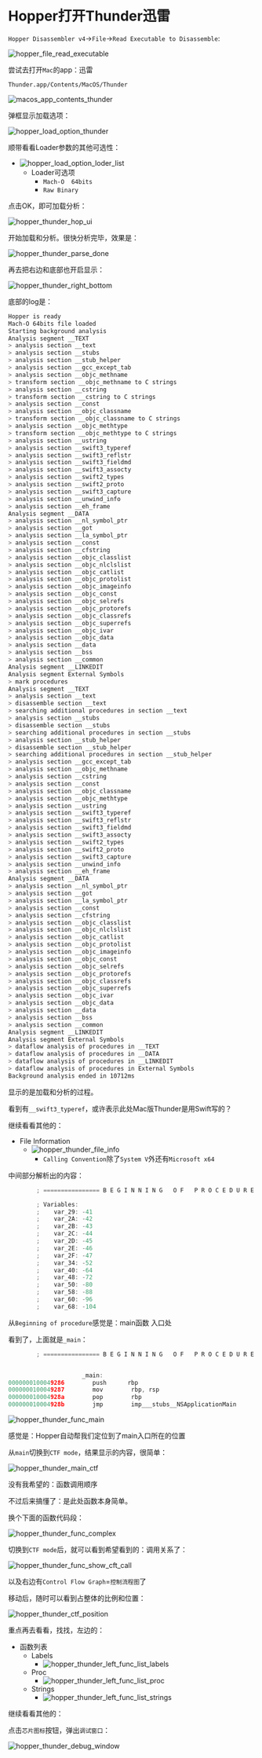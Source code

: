 # Hopper打开Thunder迅雷

`Hopper Disassembler v4`->`File`->`Read Executable to Disassemble`:

![hopper_file_read_executable](../../assets/img/hopper_file_read_executable.png)

尝试去打开`Mac`的app：迅雷

`Thunder.app/Contents/MacOS/Thunder`

![macos_app_contents_thunder](../../assets/img/macos_app_contents_thunder.png)

弹框显示加载选项：

![hopper_load_option_thunder](../../assets/img/hopper_load_option_thunder.png)

顺带看看Loader参数的其他可选性：

* ![hopper_load_option_loder_list](../../assets/img/hopper_load_option_loder_list.png)
  * Loader可选项
    * `Mach-O  64bits`
    * `Raw Binary`

点击OK，即可加载分析：

![hopper_thunder_hop_ui](../../assets/img/hopper_thunder_hop_ui.png)

开始加载和分析。很快分析完毕，效果是：

![hopper_thunder_parse_done](../../assets/img/hopper_thunder_parse_done.png)

再去把右边和底部也开启显示：

![hopper_thunder_right_bottom](../../assets/img/hopper_thunder_right_bottom.png)

底部的log是：

```bash
Hopper is ready
Mach-O 64bits file loaded
Starting background analysis
Analysis segment __TEXT
> analysis section __text
> analysis section __stubs
> analysis section __stub_helper
> analysis section __gcc_except_tab
> analysis section __objc_methname
> transform section __objc_methname to C strings
> analysis section __cstring
> transform section __cstring to C strings
> analysis section __const
> analysis section __objc_classname
> transform section __objc_classname to C strings
> analysis section __objc_methtype
> transform section __objc_methtype to C strings
> analysis section __ustring
> analysis section __swift3_typeref
> analysis section __swift3_reflstr
> analysis section __swift3_fieldmd
> analysis section __swift3_assocty
> analysis section __swift2_types
> analysis section __swift2_proto
> analysis section __swift3_capture
> analysis section __unwind_info
> analysis section __eh_frame
Analysis segment __DATA
> analysis section __nl_symbol_ptr
> analysis section __got
> analysis section __la_symbol_ptr
> analysis section __const
> analysis section __cfstring
> analysis section __objc_classlist
> analysis section __objc_nlclslist
> analysis section __objc_catlist
> analysis section __objc_protolist
> analysis section __objc_imageinfo
> analysis section __objc_const
> analysis section __objc_selrefs
> analysis section __objc_protorefs
> analysis section __objc_classrefs
> analysis section __objc_superrefs
> analysis section __objc_ivar
> analysis section __objc_data
> analysis section __data
> analysis section __bss
> analysis section __common
Analysis segment __LINKEDIT
Analysis segment External Symbols
> mark procedures
Analysis segment __TEXT
> analysis section __text
> disassemble section __text
> searching additional procedures in section __text
> analysis section __stubs
> disassemble section __stubs
> searching additional procedures in section __stubs
> analysis section __stub_helper
> disassemble section __stub_helper
> searching additional procedures in section __stub_helper
> analysis section __gcc_except_tab
> analysis section __objc_methname
> analysis section __cstring
> analysis section __const
> analysis section __objc_classname
> analysis section __objc_methtype
> analysis section __ustring
> analysis section __swift3_typeref
> analysis section __swift3_reflstr
> analysis section __swift3_fieldmd
> analysis section __swift3_assocty
> analysis section __swift2_types
> analysis section __swift2_proto
> analysis section __swift3_capture
> analysis section __unwind_info
> analysis section __eh_frame
Analysis segment __DATA
> analysis section __nl_symbol_ptr
> analysis section __got
> analysis section __la_symbol_ptr
> analysis section __const
> analysis section __cfstring
> analysis section __objc_classlist
> analysis section __objc_nlclslist
> analysis section __objc_catlist
> analysis section __objc_protolist
> analysis section __objc_imageinfo
> analysis section __objc_const
> analysis section __objc_selrefs
> analysis section __objc_protorefs
> analysis section __objc_classrefs
> analysis section __objc_superrefs
> analysis section __objc_ivar
> analysis section __objc_data
> analysis section __data
> analysis section __bss
> analysis section __common
Analysis segment __LINKEDIT
Analysis segment External Symbols
> dataflow analysis of procedures in __TEXT
> dataflow analysis of procedures in __DATA
> dataflow analysis of procedures in __LINKEDIT
> dataflow analysis of procedures in External Symbols
Background analysis ended in 10712ms
```

显示的是加载和分析的过程。

看到有`__swift3_typeref`，或许表示此处Mac版Thunder是用Swift写的？

继续看看其他的：

* File Information
  * ![hopper_thunder_file_info](../../assets/img/hopper_thunder_file_info.png)
    * `Calling Convention`除了`System V`外还有`Microsoft x64`

中间部分解析出的内容：

```c
        ; ================ B E G I N N I N G   O F   P R O C E D U R E ================

        ; Variables:
        ;    var_29: -41
        ;    var_2A: -42
        ;    var_2B: -43
        ;    var_2C: -44
        ;    var_2D: -45
        ;    var_2E: -46
        ;    var_2F: -47
        ;    var_34: -52
        ;    var_40: -64
        ;    var_48: -72
        ;    var_50: -80
        ;    var_58: -88
        ;    var_60: -96
        ;    var_68: -104
```

从`Beginning of procedure`感觉是：main函数 入口处

看到了，上面就是`_main`：

```c
        ; ================ B E G I N N I N G   O F   P R O C E D U R E ================


                     _main:
0000000100049286        push      rbp
0000000100049287        mov        rbp, rsp
000000010004928a        pop        rbp
000000010004928b        jmp        imp___stubs__NSApplicationMain
```

![hopper_thunder_func_main](../../assets/img/hopper_thunder_func_main.png)

感觉是：Hopper自动帮我们定位到了main入口所在的位置

从`main`切换到`CTF mode`，结果显示的内容，很简单：

![hopper_thunder_main_ctf](../../assets/img/hopper_thunder_main_ctf.png)

没有我希望的：函数调用顺序

不过后来搞懂了：是此处函数本身简单。

换个下面的函数代码段：

![hopper_thunder_func_complex](../../assets/img/hopper_thunder_func_complex.png)

切换到`CTF mode`后，就可以看到希望看到的：调用关系了：

![hopper_thunder_func_show_cft_call](../../assets/img/hopper_thunder_func_show_cft_call.png)

以及右边有`Control Flow Graph`=`控制流程图`了

移动后，随时可以看到占整体的比例和位置：

![hopper_thunder_ctf_position](../../assets/img/hopper_thunder_ctf_position.png)

重点再去看看，找找，左边的：

* 函数列表
  * Labels
    * ![hopper_thunder_left_func_list_labels](../../assets/img/hopper_thunder_left_func_list_labels.png)
  * Proc
    * ![hopper_thunder_left_func_list_proc](../../assets/img/hopper_thunder_left_func_list_proc.png)
  * Strings
    * ![hopper_thunder_left_func_list_strings](../../assets/img/hopper_thunder_left_func_list_strings.png)

继续看看其他的：

点击`芯片图标`按钮，弹出`调试窗口`：

![hopper_thunder_debug_window](../../assets/img/hopper_thunder_debug_window.png)
